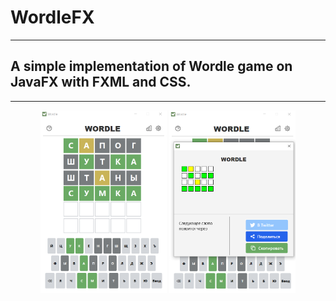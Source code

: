 # WordleFX

----

## A simple implementation of Wordle game on JavaFX with FXML and CSS.</h3>

----

<div align="center">
    <img src="src/main/resources/com/wordle/image/screenshots/screenshot1.png" style="width: 40%;" alt="">
    <img src="src/main/resources/com/wordle/image/screenshots/screenshot2.png" style="width: 40%;" alt="">
</div>